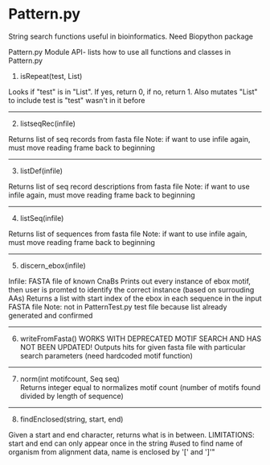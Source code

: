 # Pattern.py
String search functions useful in bioinformatics. Need Biopython package



Pattern.py Module API- lists how to use all functions and classes in Pattern.py

	                                     
1.  isRepeat(test, List)	                             
    
 Looks if "test" is in "List". If yes, return 0, if no, return 1. Also mutates "List" to include test is "test" wasn't in it before
***********

2.  listseqRec(infile)	    

Returns list of seq records from fasta file 
Note: if want to use infile again, must move reading frame back to beginning
***********

3.  listDef(infile)	

Returns list of seq record descriptions from fasta file
Note: if want to use infile again, must move reading frame back to beginning
************

4. listSeq(infile) 

Returns list of sequences from fasta file
Note: if want to use infile again, must move reading frame back to beginning

*************
5. discern_ebox(infile)

Infile: FASTA file of known CnaBs
Prints out every instance of ebox motif, then user is promted to identify the correct instance (based on surrouding AAs)
Returns a list with start index of the ebox in each sequence in the input FASTA file
Note: not in PatternTest.py test file because list already generated and confirmed

**************

6. writeFromFasta()
WORKS WITH DEPRECATED MOTIF SEARCH AND HAS NOT BEEN UPDATED!
Outputs hits for given fasta file with particular search parameters (need hardcoded motif function)

**************

7. norm(int motifcount, Seq seq)	
Returns integer equal to normalizes motif count (number of motifs found divided by length of sequence)

**************

8.  findEnclosed(string, start, end)

Given a start and end character, returns what is in between. LIMITATIONS: start and end can only appear once in the string
#used to find name of organism from alignment data, name is enclosed by '[' and ']'"

